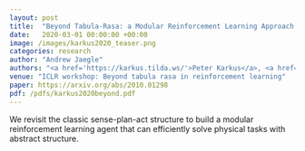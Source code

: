 ```yaml
---
layout: post
title:  "Beyond Tabula-Rasa: a Modular Reinforcement Learning Approach for Physically Embedded 3D Sokoban"
date:   2020-03-01 00:00:00 +00:00
image: /images/karkus2020_teaser.png
categories: research
author: "Andrew Jaegle"
authors: "<a href='https://karkus.tilda.ws/'>Peter Karkus</a>, <a href='https://memimo.net/'>Mehdi Mirza</a>, <a href='https://www.gatsby.ucl.ac.uk/~aguez/'>Arthur Guez</a>, <strong>Andrew Jaegle</strong>, <a href='https://contrastiveconvergence.net/'>Timothy Lillicrap</a>, <a href='https://scholar.google.co.uk/citations?user=1h_mxPMAAAAJ&hl'>Lars Buesing</a>, <a href='https://scholar.google.com/citations?user=79k7bGEAAAAJ&hl'>Nicolas Heess</a>, <a href='https://thphn.com/'>Théophane Weber</a>"
venue: "ICLR workshop: Beyond tabula rasa in reinforcement learning"
paper: https://arxiv.org/abs/2010.01298
pdf: /pdfs/karkus2020beyond.pdf
---
```

We revisit the classic sense-plan-act structure to build a modular reinforcement learning agent that can efficiently solve physical tasks with abstract structure.